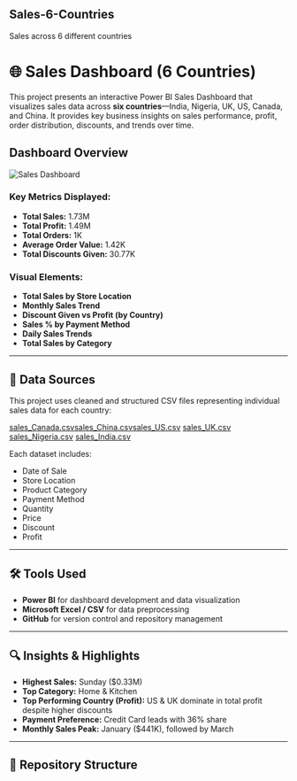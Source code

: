 ## Sales-6-Countries
Sales across 6 different countries
# 🌐 Sales Dashboard (6 Countries)

This project presents an interactive Power BI Sales Dashboard that visualizes sales data across **six countries**—India, Nigeria, UK, US, Canada, and China. It provides key business insights on sales performance, profit, order distribution, discounts, and trends over time.

## Dashboard Overview

![Sales Dashboard](sales-6-countries.png)

### Key Metrics Displayed:

- **Total Sales:** 1.73M
- **Total Profit:** 1.49M
- **Total Orders:** 1K
- **Average Order Value:** 1.42K
- **Total Discounts Given:** 30.77K

### Visual Elements:

- **Total Sales by Store Location**
- **Monthly Sales Trend**
- **Discount Given vs Profit (by Country)**
- **Sales % by Payment Method**
- **Daily Sales Trends**
- **Total Sales by Category**

---

## 📁 Data Sources

This project uses cleaned and structured CSV files representing individual sales data for each country:




[sales_Canada.csv](https://github.com/user-attachments/files/20203204/sales_Canada.csv)[sales_China.csv](https://github.com/user-attachments/files/20203205/sales_China.csv)[sales_US.csv](https://github.com/user-attachments/files/20203211/sales_US.csv)
[sales_UK.csv](https://github.com/user-attachments/files/20203210/sales_UK.csv)
[sales_Nigeria.csv](https://github.com/user-attachments/files/20203208/sales_Nigeria.csv)
[sales_India.csv](https://github.com/user-attachments/files/20203207/sales_India.csv)


Each dataset includes:
- Date of Sale
- Store Location
- Product Category
- Payment Method
- Quantity
- Price
- Discount
- Profit

---

## 🛠️ Tools Used

- **Power BI** for dashboard development and data visualization
- **Microsoft Excel / CSV** for data preprocessing
- **GitHub** for version control and repository management

---

## 🔍 Insights & Highlights

- **Highest Sales:** Sunday ($0.33M)
- **Top Category:** Home & Kitchen
- **Top Performing Country (Profit):** US & UK dominate in total profit despite higher discounts
- **Payment Preference:** Credit Card leads with 36% share
- **Monthly Sales Peak:** January ($441K), followed by March

---

## 📂 Repository Structure
